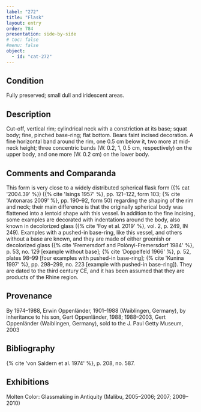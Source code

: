 ```yaml
---
label: "272"
title: "Flask"
layout: entry
order: 784
presentation: side-by-side
# toc: false
#menu: false 
object:
  - id: "cat-272"
---
```


## Condition

Fully preserved; small dull and iridescent areas.

## Description

Cut-off, vertical rim; cylindrical neck with a constriction at its base; squat body; fine, pinched base-ring; flat bottom. Bears faint incised decoration. A fine horizontal band around the rim, one 0.5 cm below it, two more at mid-neck height; three concentric bands (W. 0.2, 1, 0.5 cm, respectively) on the upper body, and one more (W. 0.2 cm) on the lower body.

## Comments and Comparanda

This form is very close to a widely distributed spherical flask form ({% cat '2004.39' %}) ({% cite 'Isings 1957' %}, pp. 121–122, form 103; {% cite 'Antonaras 2009' %}, pp. 190–92, form 50) regarding the shaping of the rim and neck; their main difference is that the originally spherical body was flattened into a lentoid shape with this vessel. In addition to the fine incising, some examples are decorated with indentations around the body, also known in decolorized glass ({% cite 'Foy et al. 2019' %}, vol. 2, p. 249, IN 249). Examples with a pushed-in base-ring, like this vessel, and others without a base are known, and they are made of either greenish or decolorized glass ({% cite 'Fremersdorf and Polónyi-Fremersdorf 1984' %}, p. 53, no. 129 [example without base]; {% cite 'Doppelfeld 1966' %}, p. 52, plates 98–99 [four examples with pushed-in base-ring]; {% cite 'Kunina 1997' %}, pp. 298–299, no. 223 [example with pushed-in base-ring]). They are dated to the third century CE, and it has been assumed that they are products of the Rhine region.

## Provenance

By 1974–1988, Erwin Oppenländer, 1901–1988 (Waiblingen, Germany), by inheritance to his son, Gert Oppenländer, 1988; 1988–2003, Gert Oppenländer (Waiblingen, Germany), sold to the J. Paul Getty Museum, 2003

## Bibliography

{% cite 'von Saldern et al. 1974' %}, p. 208, no. 587.

## Exhibitions

Molten Color: Glassmaking in Antiquity (Malibu, 2005–2006; 2007; 2009–2010)